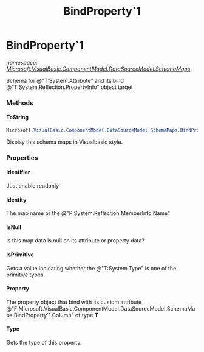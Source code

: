 ﻿---
title: BindProperty`1
---

# BindProperty`1
_namespace: [Microsoft.VisualBasic.ComponentModel.DataSourceModel.SchemaMaps](N-Microsoft.VisualBasic.ComponentModel.DataSourceModel.SchemaMaps.html)_

Schema for @"T:System.Attribute" and its bind @"T:System.Reflection.PropertyInfo" object target

### Methods

#### ToString
```csharp
Microsoft.VisualBasic.ComponentModel.DataSourceModel.SchemaMaps.BindProperty`1.ToString
```
Display this schema maps in Visualbasic style.



### Properties

#### Identifier
Just enable readonly
#### Identity
The map name or the @"P:System.Reflection.MemberInfo.Name"
#### IsNull
Is this map data is null on its attribute or property data?
#### IsPrimitive
Gets a value indicating whether the @"T:System.Type" is one of the primitive types.
#### Property
The property object that bind with its custom attribute @"F:Microsoft.VisualBasic.ComponentModel.DataSourceModel.SchemaMaps.BindProperty`1.Column" of type **T**
#### Type
Gets the type of this property.

